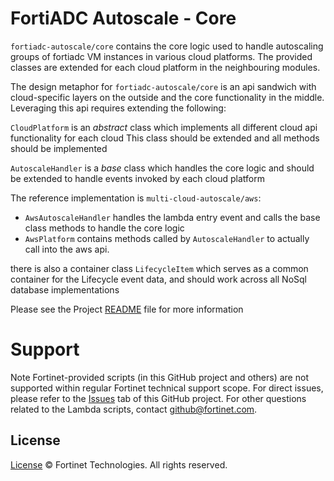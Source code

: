 # FortiADC Autoscale - Core

`fortiadc-autoscale/core` contains the core logic used to handle autoscaling groups of fortiadc VM instances in various cloud platforms.
The provided classes are extended for each cloud platform in the neighbouring modules.

The design metaphor for `fortiadc-autoscale/core` is an api sandwich with cloud-specific layers on the outside and the core functionality in the middle.
Leveraging this api requires extending the following:

`CloudPlatform` is an _abstract_ class which implements all different cloud api functionality for each cloud
This class should be extended and all methods should be implemented

`AutoscaleHandler` is a _base_ class which handles the core logic and should be extended to handle events invoked by each cloud platform

The reference implementation is `multi-cloud-autoscale/aws`:

 * `AwsAutoscaleHandler` handles the lambda entry event and calls the base class methods to handle the core logic
 * `AwsPlatform` contains methods called by `AutoscaleHandler` to actually call into the aws api.

there is also a container class
`LifecycleItem` which  serves as a common container for the Lifecycle event data, and should work across all NoSql database implementations

Please see the Project [README](../README.md) file for more information

# Support
Note Fortinet-provided scripts (in this GitHub project and others) are not supported within regular Fortinet technical support scope.
For direct issues, please refer to the [Issues](https://github.com/fortinet/fortiadc-autoscale/issues) tab of this GitHub project.
For other questions related to the Lambda scripts, contact [github@fortinet.com](mailto:github@fortinet.com).

## License
[License](../LICENSE) © Fortinet Technologies. All rights reserved.
